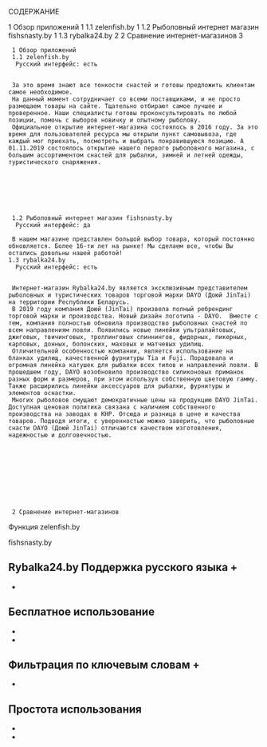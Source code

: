 ﻿СОДЕРЖАНИЕ

1 Обзор приложений	1
1.1 zelenfish.by	1
1.2 Рыболовный интернет магазин fishsnasty.by	1
1.3 rybalka24.by	2
2 Сравнение интернет-магазинов	3

     
     
     
     
     
     
     
     
     
     
     
     
     
     
     
     
     
     1 Обзор приложений
     1.1 zelenfish.by
      Русский интерфейс: есть


     За это время знают все тонкости снастей и готовы предложить клиентам самое необходимое. 
     На данный момент сотрудничает со всеми поставщиками, и не просто размещаем товары на сайте. Тщательно отбирают самое лучшее и проверенное. Наши специалисты готовы проконсультировать по любой позиции, помочь с выборов новичку и опытному рыболову.
     Официальное открытие интернет-магазина состоялось в 2016 году. За это время для пользователей ресурса мы открыли пункт самовывоза, где каждый мог приехать, посмотреть и выбрать понравившуюся позицию. А 01.11.2019 состоялось открытие нашего первого рыболовного магазина, с большим ассортиментом снастей для рыбалки, зимней и летней одежды, туристического снаряжения.
     
     
     
     
     
     
     
     1.2 Рыболовный интернет магазин fishsnasty.by
      Русский интерфейс: да

     В нашем магазине представлен большой выбор товара, который постоянно обновляется. Более 16-ти лет на рынке! Мы сделаем все, чтобы Вы остались довольны нашей работой!
    1.3 rybalka24.by
      Русский интерфейс: есть


     Интернет-магазин Rybalka24.by является эксклюзивным представителем рыболовных и туристических товаров торговой марки DAYO (Доюй JinTai) на территории Республики Беларусь.
     В 2019 году компания Доюй (JinTai) произвела полный ребрендинг торговой марки и производства. Новый дизайн логотипа - DAYO.  Вместе с тем, компания полностью обновила производство рыболовных снастей по всем направлениям ловли. Появились новые линейки ультралайтовых, джиговых, твичинговых, троллинговых спиннингов, фидерных, пикерных, карповых, донных, болонских, маховых и матчевых удилищ.
     Отличительной особенностью компании, является использование на бланках удилищ, качественной фурнитуры Tia и Fuji. Порадовала и огромная линейка катушек для рыбалки всех типов и направлений ловли. В прошедшем году, DAYO возобновило производство силиконовых приманок разных форм и размеров, при этом используя собственную цветовую гамму. Также расширились линейки аксессуаров для рыбалки, фурнитуры и элементов оснастки.
     Многих рыболовов смущают демократичные цены на продукцию DAYO JinTai. Доступная ценовая политика связана с наличием собственного производства на заводах в КНР. Отсюда и разница в цене и качества товаров. Подводя итоги, с уверенностью можно заверить, что рыболовные снасти DAYO (Доюй JinTai) отличаются качеством изготовления, надежностью и долговечностью.










     2 Сравнение интернет-магазинов 

Функцияzelenfish.by

fishsnasty.by
Rybalka24.byПоддержка русского языка+-+Бесплатное использование---Фильтрация по ключевым словам+--Простота использования-++
